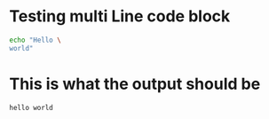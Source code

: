 <!--This is a test comment in markdown -->

<!--This is a multi line comment in markdown

The text in here should not show up

 in markdown -->

# Testing multi Line code block

```bash
echo "Hello \
world"
```

# This is what the output should be

<!--expected_similarity=0.8-->

```text
hello world
```

